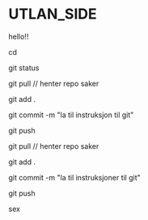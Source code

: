 # UTLAN_SIDE

hello!!

cd <til prosjektet>

git status

git pull // henter repo saker

git add .

git commit -m "la til instruksjon til git"

git push

git pull // henter repo saker

git add .

git commit -m "la til instruksjoner til git"

git push

sex